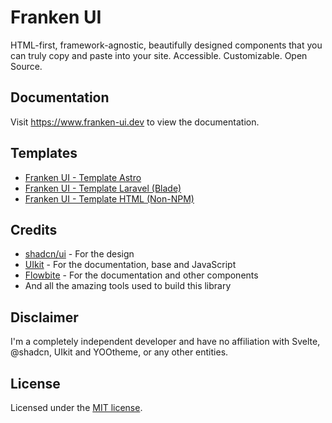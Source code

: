 # Franken UI

HTML-first, framework-agnostic, beautifully designed components that you can truly copy and paste into your site. Accessible. Customizable. Open Source.

## Documentation

Visit https://www.franken-ui.dev to view the documentation.

## Templates
- [Franken UI - Template Astro](https://github.com/sveltecult/franken-ui-template-astro/)
- [Franken UI - Template Laravel (Blade)](https://github.com/sveltecult/franken-ui-template-laravel/)
- [Franken UI - Template HTML (Non-NPM)](https://github.com/sveltecult/franken-ui-template-html/)

## Credits
- [shadcn/ui](https://ui.shadcn.com) - For the design
- [UIkit](https://getuikit.com) - For the documentation, base and JavaScript
- [Flowbite](https://flowbite.com) - For the documentation and other components
- And all the amazing tools used to build this library

## Disclaimer

I'm a completely independent developer and have no affiliation with Svelte, @shadcn, UIkit and YOOtheme, or any other entities.

## License

Licensed under the [MIT license](https://github.com/sveltecult/franken-ui/blob/master/LICENSE.md).